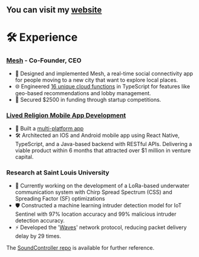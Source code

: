 ## You can visit my <a href="https://www.stuartmray.com/">website</a>

# 🛠 Experience
### <a href="https://apps.apple.com/us/app/mesh-four-people-together/id6446823257">Mesh</a> - Co-Founder, CEO
- 🤝 Designed and implemented Mesh, a real-time social connectivity app for people moving to a new city that want to explore local places.
- 🌐 Engineered [16 unique cloud functions](https://github.com/Stuartwastaken/Mesh_CloudFunctions) in TypeScript for features like geo-based recommendations and lobby management.
- 🚀 Secured $2500 in funding through startup competitions.

### [Lived Religion Mobile App Development](https://religioninplace.org/blog/) 
- 📱 Built a [multi-platform app](https://github.com/oss-slu/lrda_mobile)
- 🛠 Architected an IOS and Android mobile app using React Native, TypeScript, and a Java-based backend with RESTful APIs. Delivering a viable product within 6 months that attracted over $1 million in venture capital.

### Research at Saint Louis University
- 🌊 Currently working on the development of a LoRa-based underwater communication system with Chirp Spread Spectrum (CSS) and Spreading Factor (SF) optimizations
- 🛡️ Constructed a machine learning intruder detection model for IoT Sentinel with 97% location accuracy and 99% malicious intruder detection accuracy.
- ⚡ Developed the '[Waves](https://ieeexplore.ieee.org/document/10106093/authors#authors)' network protocol, reducing packet delivery delay by 29 times.

The [SoundController repo](https://github.com/Stuartwastaken/SoundController) is available for further reference.




